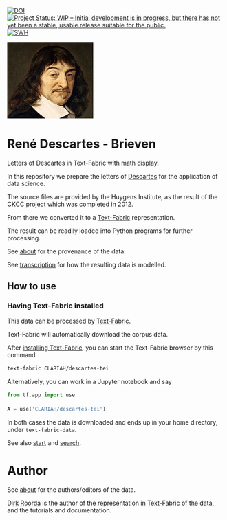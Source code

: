 [![DOI](https://zenodo.org/badge/570809409.svg)](https://zenodo.org/badge/latestdoi/570809409)
[![Project Status: WIP – Initial development is in progress, but there has not yet been a stable, usable release suitable for the public.](https://www.repostatus.org/badges/latest/wip.svg)](https://www.repostatus.org/#wip)
[![SWH](https://archive.softwareheritage.org/badge/origin/https://github.com/CLARIAH/descartes-tf/)](https://archive.softwareheritage.org/browse/origin/?origin_url=https://github.com/CLARIAH/descartes-tf)

![descartes](docs/images/logo.png)

# René Descartes - Brieven

Letters of Descartes in Text-Fabric with math display.

In this repository we prepare the letters of
[Descartes](https://en.wikipedia.org/wiki/René_Descartes)
for the application of data science.

The source files are provided by the Huygens Institute, as the result of the CKCC project which was completed
in 2012.

From there we converted it to a
[Text-Fabric](https://github.com/annotation/text-fabric)
representation.

The result can be readily loaded into Python programs for further processing.

See [about](docs/about.md) for the provenance of the data.

See [transcription](docs/transcription.md) for how the resulting data is modelled.

## How to use

### Having Text-Fabric installed

This data can be processed by 
[Text-Fabric](https://annotation.github.io/text-fabric/tf).

Text-Fabric will automatically download the corpus data.

After [installing Text-Fabric](https://annotation.github.io/text-fabric/tf/about/install.html),
you can start the Text-Fabric browser by this command

```sh
text-fabric CLARIAH/descartes-tei
```

Alternatively, you can work in a Jupyter notebook and say

```python
from tf.app import use

A = use('CLARIAH/descartes-tei')
```

In both cases the data is downloaded and ends up in your home directory,
under `text-fabric-data`.

See also 
[start](https://nbviewer.jupyter.org/github/CLARIAH/descartes-tf/blob/main/tutorial/start.ipynb)
and
[search](https://nbviewer.jupyter.org/github/CLARIAH/descartes-tf/blob/main/tutorial/search.ipynb).

# Author

See [about](docs/about.md) for the authors/editors of the data.

[Dirk Roorda](https://github.com/dirkroorda) is the author of the representation in Text-Fabric of the data,
and the tutorials and documentation.
